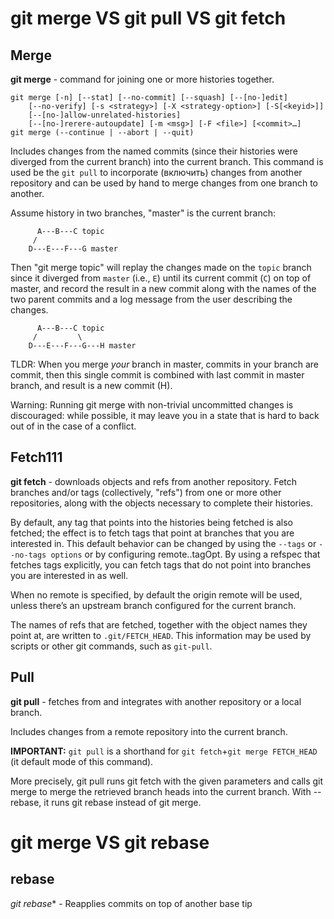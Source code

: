 # git merge VS git pull VS git fetch

## Merge
**git merge** - command for joining one or more histories together.

```
git merge [-n] [--stat] [--no-commit] [--squash] [--[no-]edit]
	[--no-verify] [-s <strategy>] [-X <strategy-option>] [-S[<keyid>]]
	[--[no-]allow-unrelated-histories]
	[--[no-]rerere-autoupdate] [-m <msg>] [-F <file>] [<commit>…​]
git merge (--continue | --abort | --quit)
```

Includes changes from the named commits (since their histories were diverged from the current branch) 
into the current branch. This command is used be the `git pull` to incorporate (включить) changes from another 
repository and can be used by hand to merge changes from one branch to another.

Assume history in two branches, "master" is the current branch:
```
	  A---B---C topic
	 /
    D---E---F---G master

```
Then "git merge topic" will replay the changes made on 
the `topic` branch since it diverged from `master` (i.e., `E`) until 
its current commit (`C`) on top of master, and record the result in a new commit along with 
the names of the two parent commits and a log message from the user describing the changes.
```
	  A---B---C topic
	 /         \
    D---E---F---G---H master
```

TLDR: When you merge *your* branch in master, commits in your branch are  commit, 
then this single commit is combined with last commit in master branch, and result is a new commit (H).

Warning: Running git merge with non-trivial uncommitted changes is discouraged: while possible, 
it may leave you in a state that is hard to back out of in the case of a conflict.

## Fetch111
**git fetch** - downloads objects and refs from another repository.
Fetch branches and/or tags (collectively, "refs") from one or more other repositories, 
along with the objects necessary to complete their histories. 

By default, any tag that points into the histories being fetched is also fetched; 
the effect is to fetch tags that point at branches that you are interested in. 
This default behavior can be changed by using the `--tags` or `--no-tags options` 
or by configuring remote.<name>.tagOpt. By using a refspec that fetches tags explicitly, 
you can fetch tags that do not point into branches you are interested in as well.

When no remote is specified, by default the origin remote will be used, unless there’s an upstream branch configured for the current branch.

The names of refs that are fetched, together with the object names they point at, 
are written to `.git/FETCH_HEAD`. 
This information may be used by scripts or other git commands, such as `git-pull`.

## Pull
**git pull** - fetches from and integrates with another repository or a local branch.

Includes changes from a remote repository into the current branch. 

**IMPORTANT:**
`git pull` is a shorthand for `git fetch`+`git merge FETCH_HEAD` (it default mode of this command).

More precisely, git pull runs git fetch with the given parameters and calls git merge to merge the retrieved branch 
heads into the current branch. With --rebase, it runs git rebase instead of git merge.

# git merge VS git rebase

## rebase
*git rebase** - Reapplies commits on top of another base tip